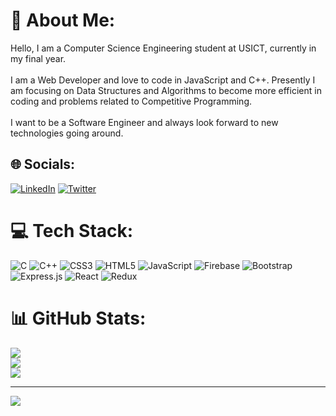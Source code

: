# 💫 About Me:
Hello, I am a Computer Science Engineering student at USICT, currently in my final year.<br><br>I am a Web Developer and love to code in JavaScript and C++. Presently I am focusing on Data Structures and Algorithms to become more efficient in coding and problems related to Competitive Programming. <br><br>I want to be a Software Engineer and always look forward to new technologies going around.


## 🌐 Socials:
[![LinkedIn](https://img.shields.io/badge/LinkedIn-%230077B5.svg?logo=linkedin&logoColor=white)](https://linkedin.com/in/kshitij24) [![Twitter](https://img.shields.io/badge/Twitter-%231DA1F2.svg?logo=Twitter&logoColor=white)](https://twitter.com/gargkshitij_) 

# 💻 Tech Stack:
![C](https://img.shields.io/badge/c-%2300599C.svg?style=flat&logo=c&logoColor=white) ![C++](https://img.shields.io/badge/c++-%2300599C.svg?style=flat&logo=c%2B%2B&logoColor=white) ![CSS3](https://img.shields.io/badge/css3-%231572B6.svg?style=flat&logo=css3&logoColor=white) ![HTML5](https://img.shields.io/badge/html5-%23E34F26.svg?style=flat&logo=html5&logoColor=white) ![JavaScript](https://img.shields.io/badge/javascript-%23323330.svg?style=flat&logo=javascript&logoColor=%23F7DF1E) ![Firebase](https://img.shields.io/badge/firebase-%23039BE5.svg?style=flat&logo=firebase) ![Bootstrap](https://img.shields.io/badge/bootstrap-%23563D7C.svg?style=flat&logo=bootstrap&logoColor=white) ![Express.js](https://img.shields.io/badge/express.js-%23404d59.svg?style=flat&logo=express&logoColor=%2361DAFB) ![React](https://img.shields.io/badge/react-%2320232a.svg?style=flat&logo=react&logoColor=%2361DAFB) ![Redux](https://img.shields.io/badge/redux-%23593d88.svg?style=flat&logo=redux&logoColor=white)
# 📊 GitHub Stats:
![](https://github-readme-stats.vercel.app/api?username=Kshitij-24&theme=dark&hide_border=false&include_all_commits=true&count_private=true)<br/>
![](https://github-readme-streak-stats.herokuapp.com/?user=Kshitij-24&theme=dark&hide_border=false)<br/>
![](https://github-readme-stats.vercel.app/api/top-langs/?username=Kshitij-24&theme=dark&hide_border=false&include_all_commits=true&count_private=true&layout=compact)

---
[![](https://visitcount.itsvg.in/api?id=Kshitij-24&icon=0&color=0)](https://visitcount.itsvg.in)

